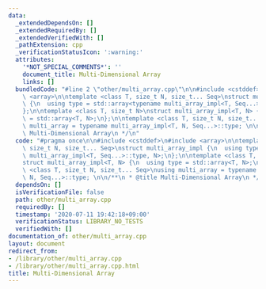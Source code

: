 ```yaml
---
data:
  _extendedDependsOn: []
  _extendedRequiredBy: []
  _extendedVerifiedWith: []
  _pathExtension: cpp
  _verificationStatusIcon: ':warning:'
  attributes:
    '*NOT_SPECIAL_COMMENTS*': ''
    document_title: Multi-Dimensional Array
    links: []
  bundledCode: "#line 2 \"other/multi_array.cpp\"\n\n#include <cstddef>\n#include\
    \ <array>\n\ntemplate <class T, size_t N, size_t... Seq>\nstruct multi_array_impl\
    \ {\n  using type = std::array<typename multi_array_impl<T, Seq...>::type, N>;\n\
    };\n\ntemplate <class T, size_t N>\nstruct multi_array_impl<T, N> {\n  using type\
    \ = std::array<T, N>;\n};\n\ntemplate <class T, size_t N, size_t... Seq>\nusing\
    \ multi_array = typename multi_array_impl<T, N, Seq...>::type; \n\n/**\n * @title\
    \ Multi-Dimensional Array\n */\n"
  code: "#pragma once\n\n#include <cstddef>\n#include <array>\n\ntemplate <class T,\
    \ size_t N, size_t... Seq>\nstruct multi_array_impl {\n  using type = std::array<typename\
    \ multi_array_impl<T, Seq...>::type, N>;\n};\n\ntemplate <class T, size_t N>\n\
    struct multi_array_impl<T, N> {\n  using type = std::array<T, N>;\n};\n\ntemplate\
    \ <class T, size_t N, size_t... Seq>\nusing multi_array = typename multi_array_impl<T,\
    \ N, Seq...>::type; \n\n/**\n * @title Multi-Dimensional Array\n */"
  dependsOn: []
  isVerificationFile: false
  path: other/multi_array.cpp
  requiredBy: []
  timestamp: '2020-07-11 19:42:18+09:00'
  verificationStatus: LIBRARY_NO_TESTS
  verifiedWith: []
documentation_of: other/multi_array.cpp
layout: document
redirect_from:
- /library/other/multi_array.cpp
- /library/other/multi_array.cpp.html
title: Multi-Dimensional Array
---
```


